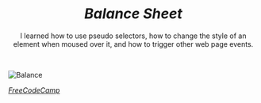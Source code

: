 <h1 align="center"><i>Balance Sheet</i></h1>


<p align="center">I learned how to use pseudo selectors, how to change the style of an element when moused over it, and how to trigger other web page events.</p>
<br>

![Balance](https://github.com/Kingtero17/BalanceSheet/assets/110305288/4a6e70e6-bc28-42cd-9caa-4afc04456dec)

<a href="https://www.freecodecamp.org/"><i>FreeCodeCamp</i></a>
